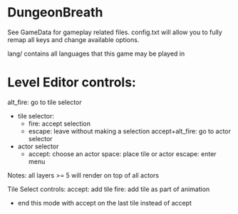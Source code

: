 DungeonBreath
===

See GameData for gameplay related files.
config.txt will allow you to fully remap all keys and change available options.

lang/ contains all languages that this game may be played in

Level Editor controls:
===
alt_fire: go to tile selector
 - tile selector:
   - fire: accept selection
   - escape: leave without making a selection
accept+alt_fire: go to actor selector
 - actor selector
   - accept: choose an actor
space: place tile or actor
escape: enter menu

Notes: all layers >= 5 will render on top of all actors


Tile Select controls:
accept: add tile
fire: add tile as part of animation
  - end this mode with accept on the last tile instead of accept

